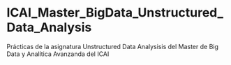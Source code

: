 # ICAI_Master_BigData_Unstructured_Data_Analysis
Prácticas de la asignatura Unstructured Data Analysisis del Master de Big Data y Analítica Avanzanda del ICAI
